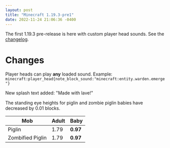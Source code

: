 ```yaml
---
layout: post
title: "Minecraft 1.19.3-pre1"
date: 2022-11-24 21:06:36 -0400
---
```


The first 1.19.3 pre-release is here with custom player head sounds. See the [changelog](https://www.minecraft.net/en-us/article/minecraft-1-19-3-pre-release-1).

# Changes

Player heads can play **any** loaded sound. Example: `minecraft:player_head{note_block_sound:"minecraft:entity.warden.emerge"}`

New splash text added: "Made with lave!"

The standing eye heights for piglin and zombie piglin babies have decreased by 0.01 blocks.

| Mob              | Adult  | Baby     |
| ---------------- | ------ | -------- |
| Piglin           | 1.79   | **0.97** |
| Zombified Piglin | 1.79   | **0.97** |

